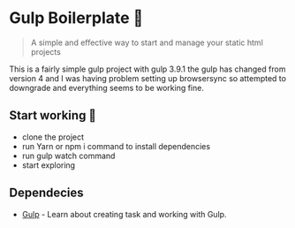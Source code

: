 # Gulp Boilerplate 🍻

> A simple and effective way to start and manage your static html projects

This is a fairly simple gulp project with gulp 3.9.1 the gulp has changed from version 4 and I was having problem setting up browsersync so attempted to downgrade and everything seems to be working fine.

## Start working 🚀

- clone the project
- run Yarn or npm i command to install dependencies
- run gulp watch command
- start exploring 

## Dependecies

- [Gulp](https://gulpjs.com/docs/en/getting-started/quick-start) - Learn about creating task and working with Gulp.